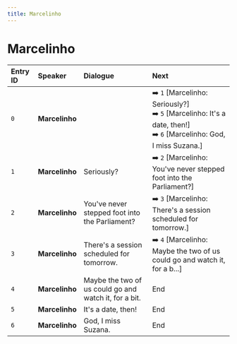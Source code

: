 ```yaml
---
title: Marcelinho
---
```


# Marcelinho


| Entry ID | Speaker | Dialogue | Next |
| :------- | :------ | :------- | :------------ |
| `0` | **Marcelinho** |  | ➡️ `1` \[Marcelinho: Seriously?\]<br>➡️ `5` \[Marcelinho: It's a date, then\!\]<br>➡️ `6` \[Marcelinho: God, I miss Suzana\.\] |
| `1` | **Marcelinho** | Seriously? | ➡️ `2` \[Marcelinho: You've never stepped foot into the Parliament?\] |
| `2` | **Marcelinho** | You've never stepped foot into the Parliament? | ➡️ `3` \[Marcelinho: There's a session scheduled for tomorrow\.\] |
| `3` | **Marcelinho** | There's a session scheduled for tomorrow\. | ➡️ `4` \[Marcelinho: Maybe the two of us could go and watch it, for a b\.\.\.\] |
| `4` | **Marcelinho** | Maybe the two of us could go and watch it, for a bit\. | End |
| `5` | **Marcelinho** | It's a date, then\! | End |
| `6` | **Marcelinho** | God, I miss Suzana\. | End |
